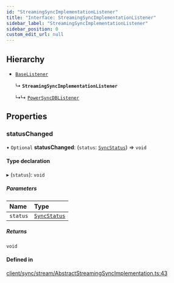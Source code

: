 ```yaml
---
id: "StreamingSyncImplementationListener"
title: "Interface: StreamingSyncImplementationListener"
sidebar_label: "StreamingSyncImplementationListener"
sidebar_position: 0
custom_edit_url: null
---
```


## Hierarchy

- [`BaseListener`](../modules.md#baselistener)

  ↳ **`StreamingSyncImplementationListener`**

  ↳↳ [`PowerSyncDBListener`](PowerSyncDBListener.md)

## Properties

### statusChanged

• `Optional` **statusChanged**: (`status`: [`SyncStatus`](../classes/SyncStatus.md)) => `void`

#### Type declaration

▸ (`status`): `void`

##### Parameters

| Name | Type |
| :------ | :------ |
| `status` | [`SyncStatus`](../classes/SyncStatus.md) |

##### Returns

`void`

#### Defined in

[client/sync/stream/AbstractStreamingSyncImplementation.ts:43](https://github.com/powersync-ja/powersync-react-native-sdk/blob/65a3c12/packages/powersync-sdk-common/src/client/sync/stream/AbstractStreamingSyncImplementation.ts#L43)

